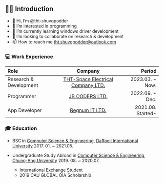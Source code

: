 ## 🙋‍♂️ Introduction

- 👋 Hi, I’m @tht-shuvopodder
- 👀 I’m interested in programming
- 🌱 I’m currently learning windows driver development
- 💞️ I’m looking to collaborate on research & development
- 📫 How to reach me tht.shuvopodder@outlook.com

### 💻 Work Experience
| Role | Company | Period |
|:---|:---:|---:|
| Research & Development | [THT-Space Electrical Company LTD.](http://www.printernoble.com) | 2023.03. ~ Now. |
| Programmer | [JB CODERS LTD.](https://jbc-corp.com/en/home) | 2022.09. ~ Dec. |
| App Developer | [Regnum IT LTD.](https://regnumit.com) | 2021.08. Started~  |

### 🎓 Education
- BSC in [Computer Science & Engineering](https://daffodilvarsity.edu.bd/department/cse), [Daffodil International University](https://daffodilvarsity.edu.bd/) 2017. 01. ~ 2021.05.

- Undergraduate Study Abroad in [Computer Science & Engineering](https://cse.cau.ac.kr/main.php), [Chung-Ang University](https://www.cau.ac.kr/index.do) 2019. 08. ~ 2020.07.
  - International Exchange Student
  - 2019 CAU GLOBAL OIA Scholarship

<!---
tht-shuvopodder/tht-shuvopodder is a ✨ special ✨ repository because its `README.md` (this file) appears on your GitHub profile.
You can click the Preview link to take a look at your changes.
--->
